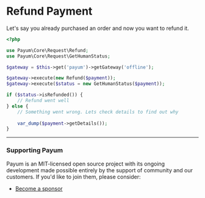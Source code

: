 # Refund Payment

Let's say you already purchased an order and now you want to refund it.

```php
<?php

use Payum\Core\Request\Refund;
use Payum\Core\Request\GetHumanStatus;

$gateway = $this->get('payum')->getGateway('offline');

$gateway->execute(new Refund($payment));
$gateway->execute($status = new GetHumanStatus($payment));

if ($status->isRefunded()) {
    // Refund went well
} else {
    // Something went wrong. Lets check details to find out why
     
    var_dump($payment->getDetails());
}
```

***

### Supporting Payum

Payum is an MIT-licensed open source project with its ongoing development made possible entirely by the support of community and our customers. If you'd like to join them, please consider:

* [Become a sponsor](https://github.com/sponsors/Payum)
